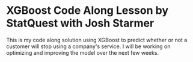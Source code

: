# XGBoost Code Along Lesson by StatQuest with Josh Starmer

This is my code along solution using XGBoost to predict whether or not a customer will stop using a company's service. I will be working on optimizing and improving the model over the next few weeks.
